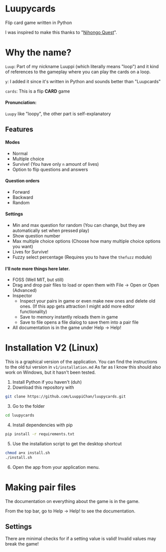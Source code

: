 # Luupycards
Flip card game written in Python

I was inspired to make this thanks to "[Nihongo Quest](https://nihongoquest.com/)".

# Why the name?
`Luup`: Part of my nickname Luuppi (which literally means "loop") and it kind of references to the gameplay where you can play the cards on a loop.

`y`: I added it since it's written in Python and sounds better than "Luupcards"

`cards`: This is a flip **CARD** game

#### Pronunciation:
`Luupy` like "loopy", the other part is self-explanatory

## Features
#### Modes
- Normal
- Multiple choice
- Survive! (You have only `n` amount of lives)
- Option to flip questions and answers
#### Question orders
- Forward
- Backward
- Random
#### Settings
- Min and max question for random (You can change, but they are automatically set when pressed play)
- Show question number
- Max multiple choice options (Choose how many multiple choice options you want)
- Lives for Survive!
- Fuzzy select percentage (Requires you to have the `thefuzz` module)
#### I'll note more things here later.
- FOSS (Well MIT, but still)
- Drag and drop pair files to load or open them with File -> Open or Open (Advanced)
- Inspector
  - Inspect your pairs in game or even make new ones and delete old ones. (If this app gets attraction I might add more editor functionality)
  - Save to memory instantly reloads them in game
  - Save to file opens a file dialog to save them into a pair file
- All documentation is in the game under Help -> Help!

# Installation V2 (Linux)

This is a graphical version of the application. You can find the instructions to the old tui version in `v1/installation.md` As far as I know this should also work on Windows, but it hasn't been tested.

1. Install Python if you haven't (duh)
2. Download this repository with
```bash
git clone https://github.com/LuuppiChan/luupycards.git
```
3. Go to the folder
```bash
cd luupycards
```
4. Install dependencies with pip
```bash
pip install -r requirements.txt
```
5. Use the installation script to get the desktop shortcut
```bash
chmod a+x install.sh
./install.sh
```
6. Open the app from your application menu.

# Making pair files
The documentation on everything about the game is in the game. 

From the top bar, go to Help -> Help! to see the documentation.

## Settings
There are minimal checks for if a setting value is valid!
Invalid values may break the game!

